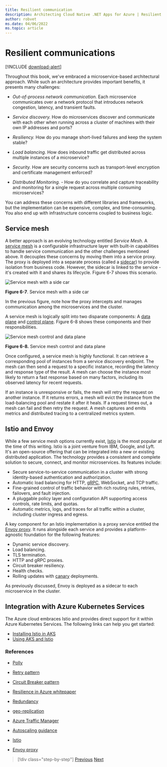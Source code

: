 ```yaml
---
title: Resilient communication
description: Architecting Cloud Native .NET Apps for Azure | Resilient Communication
author: robvet
ms.date: 04/06/2022
ms.topic: article
---
```


# Resilient communications

[!INCLUDE [download-alert](includes/download-alert.md)]

Throughout this book, we've embraced a microservice-based architectural approach. While such an architecture provides important benefits, it presents many challenges:

- *Out-of-process network communication.* Each microservice communicates over a network protocol that introduces network congestion, latency, and transient faults.

- *Service discovery.* How do microservices discover and communicate with each other when running across a cluster of machines with their own IP addresses and ports?

- *Resiliency.* How do you manage short-lived failures and keep the system stable?

- *Load balancing.* How does inbound traffic get distributed across multiple instances of a microservice?

- *Security.* How are security concerns such as transport-level encryption and certificate management enforced?

- *Distributed Monitoring.* - How do you correlate and capture traceability and monitoring for a single request across multiple consuming microservices?

You can address these concerns with different libraries and frameworks, but the implementation can be expensive, complex, and time-consuming. You also end up with infrastructure concerns coupled to business logic.

## Service mesh

A better approach is an evolving technology entitled *Service Mesh*. A [service mesh](https://www.nginx.com/blog/what-is-a-service-mesh/) is a configurable infrastructure layer with built-in capabilities to handle service communication and the other challenges mentioned above. It decouples these concerns by moving them into a service proxy. The proxy is deployed into a separate process (called a [sidecar](/azure/architecture/patterns/sidecar)) to provide isolation from business code. However, the sidecar is linked to the service - it's created with it and shares its lifecycle. Figure 6-7 shows this scenario.

![Service mesh with a side car](./media/service-mesh-with-side-car.png)

**Figure 6-7**. Service mesh with a side car

In the previous figure, note how the proxy intercepts and manages communication among the microservices and the cluster.

A service mesh is logically split into two disparate components: A [data plane](https://blog.envoyproxy.io/service-mesh-data-plane-vs-control-plane-2774e720f7fc) and [control plane](https://blog.envoyproxy.io/service-mesh-data-plane-vs-control-plane-2774e720f7fc). Figure 6-8 shows these components and their responsibilities.

![Service mesh control and data plane](./media/istio-control-and-data-plane.png)

**Figure 6-8.** Service mesh control and data plane

Once configured, a service mesh is highly functional. It can retrieve a corresponding pool of instances from a service discovery endpoint. The mesh can then send a request to a specific instance, recording the latency and response type of the result. A mesh can choose the instance most likely to return a fast response based on many factors, including its observed latency for recent requests.

If an instance is unresponsive or fails, the mesh will retry the request on another instance. If it returns errors, a mesh will evict the instance from the load-balancing pool and restate it after it heals. If a request times out, a mesh can fail and then retry the request. A mesh captures and emits metrics and distributed tracing to a centralized metrics system.

## Istio and Envoy

While a few service mesh options currently exist, [Istio](https://istio.io/docs/concepts/what-is-istio/) is the most popular at the time of this writing. Istio is a joint venture from IBM, Google, and Lyft. It's an open-source offering that can be integrated into a new or existing distributed application. The technology provides a consistent and complete solution to secure, connect, and monitor microservices. Its features include:

- Secure service-to-service communication in a cluster with strong identity-based authentication and authorization.
- Automatic load balancing for HTTP, [gRPC](https://grpc.io/), WebSocket, and TCP traffic.
- Fine-grained control of traffic behavior with rich routing rules, retries, failovers, and fault injection.
- A pluggable policy layer and configuration API supporting access controls, rate limits, and quotas.
- Automatic metrics, logs, and traces for all traffic within a cluster, including cluster ingress and egress.

A key component for an Istio implementation is a proxy service entitled the [Envoy proxy](https://www.envoyproxy.io/docs/envoy/latest/intro/what_is_envoy). It runs alongside each service and provides a platform-agnostic foundation for the following features:

- Dynamic service discovery.
- Load balancing.
- TLS termination.
- HTTP and gRPC proxies.
- Circuit breaker resiliency.
- Health checks.
- Rolling updates with [canary](https://martinfowler.com/bliki/CanaryRelease.html) deployments.

As previously discussed, Envoy is deployed as a sidecar to each microservice in the cluster.

## Integration with Azure Kubernetes Services

The Azure cloud embraces Istio and provides direct support for it within Azure Kubernetes Services. The following links can help you get started:

- [Installing Istio in AKS](/azure/aks/istio-install)
- [Using AKS and Istio](/azure/aks/istio-scenario-routing)

### References

- [Polly](https://old.dotnetfoundation.org/projects/polly)

- [Retry pattern](/azure/architecture/patterns/retry)

- [Circuit Breaker pattern](/azure/architecture/patterns/circuit-breaker)

- [Resilience in Azure whitepaper](https://azure.microsoft.com/mediahandler/files/resourcefiles/resilience-in-azure-whitepaper/Resilience%20in%20Azure.pdf)

- [Redundancy](/azure/architecture/guide/design-principles/redundancy)

- [geo-replication](/azure/sql-database/sql-database-active-geo-replication)

- [Azure Traffic Manager](/azure/traffic-manager/traffic-manager-overview)

- [Autoscaling guidance](/azure/architecture/best-practices/auto-scaling)

- [Istio](https://istio.io/docs/concepts/what-is-istio/)

- [Envoy proxy](https://www.envoyproxy.io/docs/envoy/latest/intro/what_is_envoy)

>[!div class="step-by-step"]
>[Previous](infrastructure-resiliency-azure.md)
>[Next](monitoring-health.md)
